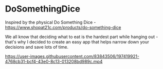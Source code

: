# DoSomethingDice

Inspired by the physical Do Something Dice - https://www.shopat21c.com/products/do-something-dice

We all know that deciding what to eat is the hardest part while hanging out - that's why I decided to create an easy app that helps narrow down your decisions and save lots of time. 



https://user-images.githubusercontent.com/83843506/197419921-4768cb31-bcf4-43e0-8c13-013208bd989c.mp4

